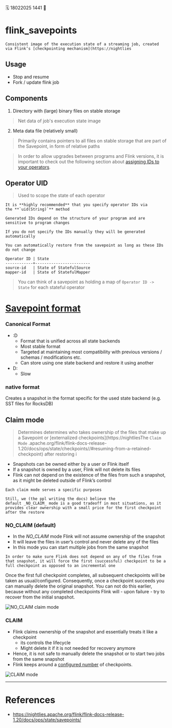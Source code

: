 🗓️ 18022025 1441
📎

# flink_savepoints

```ad-summary
Consistent image of the execution state of a streaming job, created via Flink’s [checkpointing mechanism](https://nightlies
```
## Usage
- Stop and resume
- Fork / update flink job

## Components
1. Directory with (large) binary files on stable storage
>  Net data of job's execution state image
2. Meta data file (relatively small)
 > Primarily contains pointers to all files on stable storage that are part of the Savepoint, in form of relative paths

> In order to allow upgrades between programs and Flink versions, it is important to check out the following section about [assigning IDs to your operators](https://nightlies.apache.org/flink/flink-docs-release-1.20/docs/ops/state/savepoints/#assigning-operator-ids).

## Operator UID
> Used to scope the state of each operator

```ad-warning
It is **highly recommended** that you specify operator IDs via the **`uid(String)`** method

Generated IDs depend on the structure of your program and are sensitive to program changes

If you do not specify the IDs manually they will be generated automatically

You can automatically restore from the savepoint as long as these IDs do not change
```

```plain
Operator ID | State
------------+------------------------
source-id   | State of StatefulSource
mapper-id   | State of StatefulMapper
```
> You can think of a savepoint as holding a map of `Operator ID -> State` for each stateful operator


# [Savepoint format](https://nightlies.apache.org/flink/flink-docs-release-1.20/docs/ops/state/savepoints/#savepoint-format)
### Canonical Format
- :D 
	- Format that is unified across all state backends
	- Most stable format
	- Targeted at maintaining most compatibility with previous versions / schemas / modifications etc.
	- Can store using one state backend and restore it using another
- D:
	- Slow

    
### native format 
Creates a snapshot in the format specific for the used state backend (e.g. SST files for RocksDB)
    

## Claim mode
> Determines determines who takes ownership of the files that make up a Savepoint or [externalized checkpoints](https://nightliesThe `Claim Mode` .apache.org/flink/flink-docs-release-1.20/docs/ops/state/checkpoints//#resuming-from-a-retained-checkpoint) after restoring i

- Snapshots can be owned either by a user or Flink itself
- If a snapshot is owned by a user, Flink will not delete its files
- Flink can not depend on the existence of the files from such a snapshot, as it might be deleted outside of Flink’s control

```ad-tldr
Each claim mode serves a specific purposes

Still, we (the ppl writing the docs) believe the default _NO_CLAIM_ mode is a good tradeoff in most situations, as it provides clear ownership with a small price for the first checkpoint after the restore
```

### NO_CLAIM (default)
- In the _NO_CLAIM_ mode Flink will not assume ownership of the snapshot
- It will leave the files in user’s control and never delete any of the files
- In this mode you can start multiple jobs from the same snapshot

```ad-note
In order to make sure Flink does not depend on any of the files from that snapshot, it will force the first (successful) checkpoint to be a full checkpoint as opposed to an incremental one
```

Once the first full checkpoint completes, all subsequent checkpoints will be taken as usual/configured. Consequently, once a checkpoint succeeds you can manually delete the original snapshot. You can not do this earlier, because without any completed checkpoints Flink will - upon failure - try to recover from the initial snapshot.

![NO_CLAIM claim mode](https://nightlies.apache.org/flink/flink-docs-release-1.20/fig/restore-mode-no_claim.svg)

### CLAIM
- Flink claims ownership of the snapshot and essentially treats it like a checkpoint 
	- its controls the lifecycle 
	- Might delete it if it is not needed for recovery anymore
- Hence, it is not safe to manually delete the snapshot or to start two jobs from the same snapshot
- Flink keeps around a [configured number](https://nightlies.apache.org/flink/flink-docs-release-1.20/docs/dev/datastream/fault-tolerance/checkpointing//#state-checkpoints-num-retained) of checkpoints.

![CLAIM mode](https://nightlies.apache.org/flink/flink-docs-release-1.20/fig/restore-mode-claim.svg)

---
# References
- https://nightlies.apache.org/flink/flink-docs-release-1.20/docs/ops/state/savepoints/